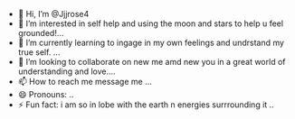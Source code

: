 - 👋 Hi, I’m @Jjjrose4
- 👀 I’m interested in self help and using the moon and stars to help u feel grounded!...
- 🌱 I’m currently learning to ingage in my own feelings and undrstand my true self. ...
- 💞️ I’m looking to collaborate on new me amd new you in a great world of understanding and love....
- 📫 How to reach me message me ...
- 😄 Pronouns: ..
- ⚡ Fun fact: i am so in lobe with the earth n  energies surrrounding it ..

<!---
Jjjrose4/Jjjrose4 is a ✨ special ✨ repository because its `README.md` (this file) appears on your GitHub profile.
You can click the Preview link to take a look at your changes.
--->
